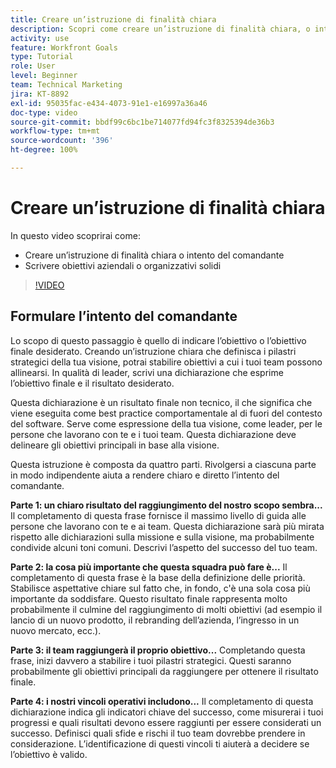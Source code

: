 ```yaml
---
title: Creare un’istruzione di finalità chiara
description: Scopri come creare un’istruzione di finalità chiara, o intento del comandante, e come scrivere obiettivi aziendali o organizzativi solidi.
activity: use
feature: Workfront Goals
type: Tutorial
role: User
level: Beginner
team: Technical Marketing
jira: KT-8892
exl-id: 95035fac-e434-4073-91e1-e16997a36a46
doc-type: video
source-git-commit: bbdf99c6bc1be714077fd94fc3f8325394de36b3
workflow-type: tm+mt
source-wordcount: '396'
ht-degree: 100%

---
```


# Creare un’istruzione di finalità chiara

In questo video scoprirai come:

* Creare un’istruzione di finalità chiara o intento del comandante
* Scrivere obiettivi aziendali o organizzativi solidi

>[!VIDEO](https://video.tv.adobe.com/v/335186/?quality=12&learn=on&enablevpops=1)

<!--
Your turn graphic
-->

## Formulare l’intento del comandante

Lo scopo di questo passaggio è quello di indicare l’obiettivo o l’obiettivo finale desiderato. Creando un’istruzione chiara che definisca i pilastri strategici della tua visione, potrai stabilire obiettivi a cui i tuoi team possono allinearsi. In qualità di leader, scrivi una dichiarazione che esprime l’obiettivo finale e il risultato desiderato.

Questa dichiarazione è un risultato finale non tecnico, il che significa che viene eseguita come best practice comportamentale al di fuori del contesto del software. Serve come espressione della tua visione, come leader, per le persone che lavorano con te e i tuoi team. Questa dichiarazione deve delineare gli obiettivi principali in base alla visione.

Questa istruzione è composta da quattro parti. Rivolgersi a ciascuna parte in modo indipendente aiuta a rendere chiaro e diretto l’intento del comandante.

**Parte 1: un chiaro risultato del raggiungimento del nostro scopo sembra...**
Il completamento di questa frase fornisce il massimo livello di guida alle persone che lavorano con te e ai team. Questa dichiarazione sarà più mirata rispetto alle dichiarazioni sulla missione e sulla visione, ma probabilmente condivide alcuni toni comuni. Descrivi l’aspetto del successo del tuo team.

**Parte 2: la cosa più importante che questa squadra può fare è...**
Il completamento di questa frase è la base della definizione delle priorità. Stabilisce aspettative chiare sul fatto che, in fondo, c&#39;è una sola cosa più importante da soddisfare. Questo risultato finale rappresenta molto probabilmente il culmine del raggiungimento di molti obiettivi (ad esempio il lancio di un nuovo prodotto, il rebranding dell’azienda, l’ingresso in un nuovo mercato, ecc.).

**Parte 3: il team raggiungerà il proprio obiettivo...**
Completando questa frase, inizi davvero a stabilire i tuoi pilastri strategici. Questi saranno probabilmente gli obiettivi principali da raggiungere per ottenere il risultato finale.

**Parte 4: i nostri vincoli operativi includono...**
Il completamento di questa dichiarazione indica gli indicatori chiave del successo, come misurerai i tuoi progressi e quali risultati devono essere raggiunti per essere considerati un successo. Definisci quali sfide e rischi il tuo team dovrebbe prendere in considerazione. L’identificazione di questi vincoli ti aiuterà a decidere se l’obiettivo è valido.
